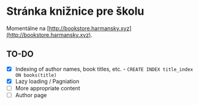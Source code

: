 # Stránka knižnice pre školu

Momentálne na [http://bookstore.harmansky.xyz](http://bookstore.harmansky.xyz).

## TO-DO

 - [x] Indexing of author names, book titles, etc. - `CREATE INDEX title_index ON books(title)`
 - [x] Lazy loading / Pagniation
 - [ ] More appropriate content
 - [ ] Author page
